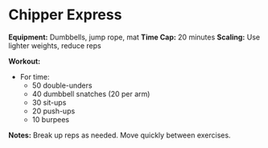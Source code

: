# Chipper Express

**Equipment:** Dumbbells, jump rope, mat
**Time Cap:** 20 minutes
**Scaling:** Use lighter weights, reduce reps

**Workout:**
- For time:
  - 50 double-unders
  - 40 dumbbell snatches (20 per arm)
  - 30 sit-ups
  - 20 push-ups
  - 10 burpees

**Notes:**
Break up reps as needed. Move quickly between exercises.
